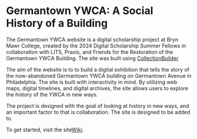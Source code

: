 # Germantown YWCA: A Social History of a Building
The Germantown YWCA website is a digital scholarship project at Bryn Mawr College, created by the 2024 Digital Scholarship Summer Fellows in collaboration with LITS, Praxis, and Friends for the Restoration of the Germantown YWCA Building. The site was built using [CollectionBuilder](https://collectionbuilder.github.io/)

The aim of the website is to to build a digital exhibition that tells the story of the now-abandoned Germantown YWCA building on Germantown Avenue in Philadelphia. The site is built with interactivity in mind. By utilizing web maps, digital timelines, and digital archives, the site allows users to explore the history of the YWCA in new ways. 

The project is designed with the goal of looking at history in new ways, and an important factor to that is collaboration. The site is designed to be added to.

To get started, visit the site[Wiki](https://github.com/digbmc/germantown-y/wiki). 